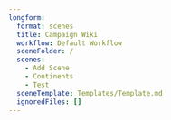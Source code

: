 ```yaml
---
longform:
  format: scenes
  title: Campaign Wiki
  workflow: Default Workflow
  sceneFolder: /
  scenes:
    - Add Scene
    - Continents
    - Test
  sceneTemplate: Templates/Template.md
  ignoredFiles: []
---
```

